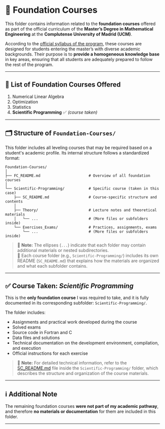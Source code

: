 # 🧩 Foundation Courses  

This folder contains information related to the **foundation courses** offered as part of the official curriculum of the **Master’s Degree in Mathematical Engineering** at the **Complutense University of Madrid (UCM)**.

According to the [official syllabus of the program](https://www.ucm.es/estudios/master-ingenieriamatematica-plan), these courses are designed for students entering the master’s with diverse academic backgrounds. Their purpose is to **provide a homogeneous knowledge base** in key areas, ensuring that all students are adequately prepared to follow the rest of the program.

---

## 📘 List of Foundation Courses Offered

1. Numerical Linear Algebra  
2. Optimization  
3. Statistics  
4. **Scientific Programming** ✅ *(course taken)*

---

## 🗂️ Structure of `Foundation-Courses/`

This folder includes all leveling courses that may be required based on a student's academic profile. Its internal structure follows a standardized format:

```plaintext
Foundation-Courses/
│
├── FC_README.md                      # Overview of all foundation courses
│
└── Scientific-Programming/           # Specific course (taken in this case)
    ├── SC_README.md                  # Course-specific structure and contents
    │
    ├── Theory/                       # Lecture notes and theoretical materials
    │   └── ...                       # (More files or subfolders inside)
    └── Exercises_Exams/              # Practices, assignments, exams
        └── ...                       # (More files or subfolders inside)
```

> 📌 **Note:** The ellipses (`...`) indicate that each folder may contain additional materials or nested subdirectories.  
> 📄 Each course folder (e.g., `Scientific-Programming/`) includes its own README (`SC_README.md`) that explains how the materials are organized and what each subfolder contains.

---

## ✅ Course Taken: *Scientific Programming*

This is the **only foundation course** I was required to take, and it is fully documented in its corresponding subfolder: `Scientific-Programming/`.

The folder includes:

- Assignments and practical work developed during the course  
- Solved exams  
- Source code in Fortran and C  
- Data files and solutions  
- Technical documentation on the development environment, compilation, and execution  
- Official instructions for each exercise

> 📌 **Note:** For detailed technical information, refer to the [SC_README.md](./Scientific-Programming/SP_README.md) file inside the `Scientific-Programming/` folder, which describes the structure and organization of the course materials.

---

## ℹ️ Additional Note

The remaining foundation courses **were not part of my academic pathway**, and therefore **no materials or documentation** for them are included in this folder.

---


